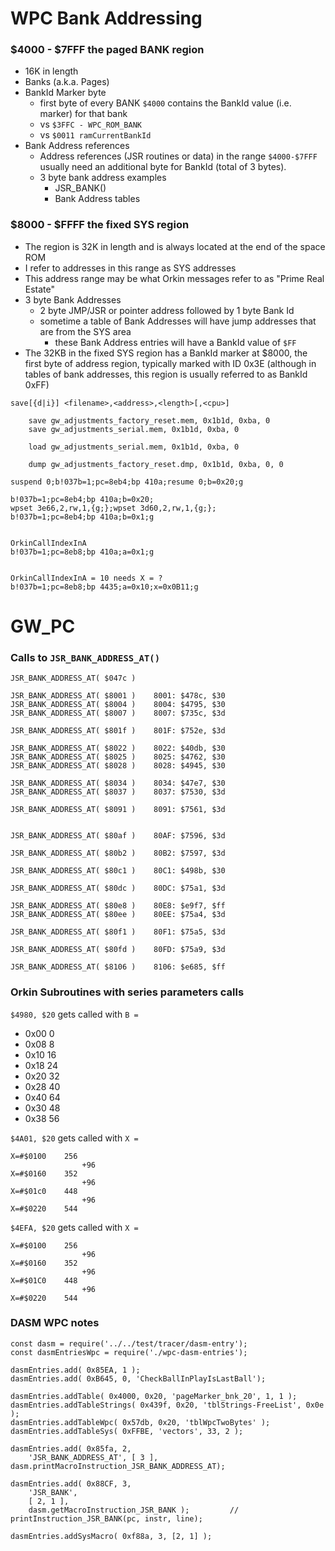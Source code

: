 ﻿WPC Bank Addressing
===================

### $4000 - $7FFF the paged BANK region
* 16K in length
* Banks (a.k.a. Pages)
* BankId Marker byte 
    * first byte of every BANK `$4000` contains the BankId value (i.e. marker) for that bank  
    * vs `$3FFC - WPC_ROM_BANK` 
    * vs `$0011 ramCurrentBankId`
* Bank Address references
    * Address references (JSR routines or data) in the range `$4000-$7FFF` usually need an additional byte for BankId (total of 3 bytes).
	* 3 byte bank address examples
		* JSR_BANK()
		* Bank Address tables

### $8000 - $FFFF the fixed SYS region
* The region is 32K in length and is always located at the end of the space ROM
* I refer to addresses in this range as SYS addresses
* This address range may be what Orkin messages refer to as "Prime Real Estate"
* 3 byte Bank Addresses 
	* 2 byte JMP/JSR or pointer address followed by 1 byte Bank Id
	* sometime a table of Bank Addresses will have jump addresses that are from the SYS area
		* these Bank Address entries will have a BankId value of `$FF`
* The 32KB in the fixed SYS region has a BankId marker at $8000, the first byte of address region, 
	typically marked with ID 0x3E (although in tables of bank addresses, this region is usually referred to as BankId 0xFF)

	
```	
save[{d|i}] <filename>,<address>,<length>[,<cpu>]

	save gw_adjustments_factory_reset.mem, 0x1b1d, 0xba, 0
	save gw_adjustments_serial.mem, 0x1b1d, 0xba, 0

	load gw_adjustments_serial.mem, 0x1b1d, 0xba, 0

	dump gw_adjustments_factory_reset.dmp, 0x1b1d, 0xba, 0, 0

suspend 0;b!037b=1;pc=8eb4;bp 410a;resume 0;b=0x20;g

b!037b=1;pc=8eb4;bp 410a;b=0x20;
wpset 3e66,2,rw,1,{g;};wpset 3d60,2,rw,1,{g;};
b!037b=1;pc=8eb4;bp 410a;b=0x1;g


OrkinCallIndexInA
b!037b=1;pc=8eb8;bp 410a;a=0x1;g


OrkinCallIndexInA = 10 needs X = ?
b!037b=1;pc=8eb8;bp 4435;a=0x10;x=0x0B11;g
```

GW_PC 
======

### Calls to `JSR_BANK_ADDRESS_AT()`

```
JSR_BANK_ADDRESS_AT( $047c )

JSR_BANK_ADDRESS_AT( $8001 ) 	8001: $478c, $30  
JSR_BANK_ADDRESS_AT( $8004 )	8004: $4795, $30
JSR_BANK_ADDRESS_AT( $8007 )	8007: $735c, $3d

JSR_BANK_ADDRESS_AT( $801f )	801F: $752e, $3d

JSR_BANK_ADDRESS_AT( $8022 )	8022: $40db, $30
JSR_BANK_ADDRESS_AT( $8025 )	8025: $4762, $30
JSR_BANK_ADDRESS_AT( $8028 )	8028: $4945, $30

JSR_BANK_ADDRESS_AT( $8034 )	8034: $47e7, $30
JSR_BANK_ADDRESS_AT( $8037 )	8037: $7530, $3d

JSR_BANK_ADDRESS_AT( $8091 )	8091: $7561, $3d


JSR_BANK_ADDRESS_AT( $80af )	80AF: $7596, $3d

JSR_BANK_ADDRESS_AT( $80b2 )	80B2: $7597, $3d

JSR_BANK_ADDRESS_AT( $80c1 )	80C1: $498b, $30

JSR_BANK_ADDRESS_AT( $80dc )	80DC: $75a1, $3d

JSR_BANK_ADDRESS_AT( $80e8 )	80E8: $e9f7, $ff
JSR_BANK_ADDRESS_AT( $80ee )	80EE: $75a4, $3d

JSR_BANK_ADDRESS_AT( $80f1 )	80F1: $75a5, $3d

JSR_BANK_ADDRESS_AT( $80fd )	80FD: $75a9, $3d

JSR_BANK_ADDRESS_AT( $8106 )	8106: $e685, $ff
```

### Orkin Subroutines with series parameters calls

`$4980, $20` gets called with `B =`
* 0x00	 0  
* 0x08	 8  
* 0x10	16  
* 0x18	24  
* 0x20	32  
* 0x28	40  
* 0x40	64  
* 0x30	48  
* 0x38	56  


`$4A01, $20`  gets called with `X =`

```
X=#$0100	256
				+96
X=#$0160	352
				+96
X=#$01c0	448
				+96
X=#$0220	544
```
 
`$4EFA, $20`  gets called with `X =`

```
X=#$0100	256
				+96
X=#$0160	352
				+96
X=#$01C0	448
				+96
X=#$0220	544
```


### DASM WPC notes 

```
const dasm = require('../../test/tracer/dasm-entry');
const dasmEntriesWpc = require('./wpc-dasm-entries');
```

    dasmEntries.add( 0x85EA, 1 );
    dasmEntries.add( 0xB645, 0, 'CheckBallInPlayIsLastBall');
    
    dasmEntries.addTable( 0x4000, 0x20, 'pageMarker_bnk_20', 1, 1 );
    dasmEntries.addTableStrings( 0x439f, 0x20, 'tblStrings-FreeList', 0x0e );
    dasmEntries.addTableWpc( 0x57db, 0x20, 'tblWpcTwoBytes' );
    dasmEntries.addTableSys( 0xFFBE, 'vectors', 33, 2 );

    dasmEntries.add( 0x85fa, 2, 
        'JSR_BANK_ADDRESS_AT', [ 3 ],                      dasm.printMacroInstruction_JSR_BANK_ADDRESS_AT);

    dasmEntries.add( 0x88CF, 3,
        'JSR_BANK',
        [ 2, 1 ],
        dasm.getMacroInstruction_JSR_BANK );         // printInstruction_JSR_BANK(pc, instr, line);

    dasmEntries.addSysMacro( 0xf88a, 3, [2, 1] );
    